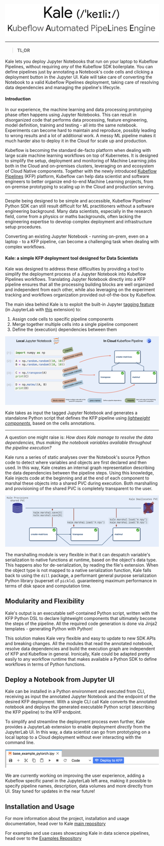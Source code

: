 ![Kale Banner](https://raw.githubusercontent.com/kubeflow-kale/kubeflow-kale.github.io/master/assets/imgs/banner.png)

---------------------------------------------------------------------

> #### TL;DR
Kale lets you deploy Jupyter Notebooks that run on your laptop to Kubeflow Pipelines, without requiring *any* of the Kubeflow SDK boilerplate. You can define pipelines just by annotating a Notebook's code cells and clicking a deployment button in the Jupyter UI. Kale will take care of converting the Notebook to a valid Kubeflow Pipelines deployment, taking care of resolving data dependencies and managing the pipeline's lifecycle.

#### Introduction

In our experience, the machine learning and data processing prototyping phase often happens using Jupyter Notebooks. This can result in disorganized code that performs data processing, feature engineering, model definition, training and testing - all into the same notebook. Experiments can become hard to maintain and reproduce, possibly leading to wrong results and a lot of additional work. A messy ML pipeline makes it much harder also to deploy it in the Cloud for scale up and production.

Kubeflow is becoming the standard de-facto platform when dealing with large scale machine learning workflows on top of Kubernetes. It is designed to simplify the setup, deployment and monitoring of Machine Learning jobs both in the Cloud and on-premises clusters, leveraging on and ecosystem of Cloud Native components. Together with the newly introduced [Kubeflow Pipelines](https://github.com/kubeflow/pipelines) (KFP) platform, Kubeflow can help data scientist and software engineers to better organize end-to-end Machine Learning projects, from on-premise prototyping to scaling up in the Cloud and production serving.

---

Despite being designed to be simple and accessible, Kubeflow Pipelines' Python SDK can still result difficult for ML practitioners without a software engineering background. Many data scientists, especially in the research field, come from a physics or maths backgrounds, often lacking the engineering expertise to develop complex deployment and infrastructure setup procedures.

Converting an existing Jupyter Notebook - running on-prem, even on a laptop - to a KFP pipeline, can become a challenging task when dealing with complex workflows. 


#### Kale: a simple KFP deployment tool designed for Data Scientists

Kale was designed to address these difficulties by providing a tool to simplify the deployment process of a Jupyter Notebook into Kubeflow Pipelines workflows. Translating Jupyter Notebook directly into a KFP pipeline ensures that all the processing building blocks are well organized and independent from each other, while also leveraging on the experiment tracking and workflows organization provided out-of-the-box by Kubeflow.

The main idea behind Kale is to exploit the built-in Jupyter [tagging feature](https://jupyter-notebook.readthedocs.io/en/stable/changelog.html#cell-tags) (in JupyterLab with [this](https://github.com/jupyterlab/jupyterlab-celltags) extension) to:

1. Assign code cells to specific pipeline components
2. Merge together multiple cells into a single pipeline component
3. Define the (execution) dependencies between them

<a href="https://raw.githubusercontent.com/kubeflow-kale/kubeflow-kale.github.io/master/assets/imgs/jupy-to-kfp.png" target="_blank">
  <img src="https://raw.githubusercontent.com/kubeflow-kale/kubeflow-kale.github.io/master/assets/imgs/jupy-to-kfp.png" alt="Kubeflow Kale Deployment - From Jupyter Notebook to KFP pipeline"/>
</a>

Kale takes as input the tagged Jupyter Notebook and generates a standalone Python script that defines the KFP pipeline using [*lightweight components*](https://www.kubeflow.org/docs/pipelines/sdk/lightweight-python-components/), based on the cells annotations. 

---

A question one might raise is: *How does Kale manage to resolve the data dependencies, thus making the notebook variables available throughout the pipeline execution?*

Kale runs a series of static analyses over the Notebook's source Python code to detect where variables and objects are first declared and then used. In this way, Kale creates an internal graph representation describing the data dependencies between the pipeline steps. Using this knowledge, Kale injects code at the beginning and at the end of each component to marshal these objects into a shared PVC during execution. Both marshalling and provisioning of the shared PVC is completely transparent to the user.

<a href="https://raw.githubusercontent.com/kubeflow-kale/kubeflow-kale.github.io/master/assets/imgs/pvc-lifecycle.png" target="_blank">
  <img src="https://raw.githubusercontent.com/kubeflow-kale/kubeflow-kale.github.io/master/assets/imgs/pvc-lifecycle.png" alt="Kubeflow Kale Deployment - PVC Lifecycle"/>
</a>

The marshalling module is very flexible in that it can despatch variable's serialization to native functions at runtime, based on the object's data type. This happens also for de-serialization, by reading the file's extension. When the object type is not mapped to a native serialization function, Kale falls back to using the `dill` package, a performant general purpose serialization Python library (superset of `pickle`). guaranteeing maximum performance in terms of disk space and computation time.

## Modularity and Flexibility

Kale's output is an executable self-contained Python script, written with the KFP Python DSL to declare lightweight components that ultimately become the steps of the pipeline. All the required code generation is done via Jinja2 templates - generating Python with Python!

This solution makes Kale very flexible and easy to update to new SDK APIs and breaking changes. All the modules that read the annotated notebook, resolve data dependencies and build the execution graph are independent of KFP and Kubeflow in general. Ironically, Kale could be adapted pretty easily to any workflow runtime that makes available a Python SDK to define workflows in terms of Python functions.

## Deploy a Notebook from Jupyter UI

Kale can be installed in a Python environment and executed from CLI, receiving as input the annotated Jupyter Notebook and the endpoint of the desired KFP deployment. With a single CLI call Kale converts the annotated notebook and deploys the generated executable Python script (describing the KFP pipeline) to the KFP endpoint.

To simplify and streamline the deployment process even further, Kale provides a JupyterLab extension to enable deployment *directly* from the JupyterLab UI. In this way, a data scientist can go from prototyping on a local laptop to a Cloud deployment without ever interacting with the command line.

<a href="https://raw.githubusercontent.com/kubeflow-kale/kubeflow-kale.github.io/master/assets/imgs/jp-ui.png" target="_blank">
  <img src="https://raw.githubusercontent.com/kubeflow-kale/kubeflow-kale.github.io/master/assets/imgs/jp-ui.png" alt="Kubeflow Kale Deployment - JupyterLab Extension"/>
</a>


We are currently working on improving the user experience, adding a Kubeflow specific panel in the JupyterLab left area, making it possible to specify pipeline names, description, data volumes and more directly from UI. Stay tuned for updates in the near future!


## Installation and Usage

For more information about the project, installation and usage documentation, head over to Kale [main repository](https://github.com/kubeflow-kale/kale)

For examples and use cases showcasing Kale in data science pipelines, head over to the [Examples Repository](https://github.com/kubeflow-kale/examples)
